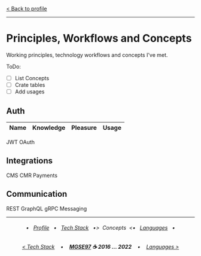 [< Back to profile](../README.md)

---

# Principles, Workflows and Concepts

Working principles, technology workflows and concepts I've met.

ToDo:
 - [ ] List Concepts
 - [ ] Crate tables
 - [ ] Add usages

## Auth

| Name | Knowledge | Pleasure | Usage |
|:-------------------|:----|:--------|:----|

JWT
OAuth

## Integrations

CMS
CMR
Payments

## Communication

REST
GraphQL
gRPC
Messaging

---

<h6 align="center">
    
 • &nbsp; [Profile](../README.md) &nbsp;
 • &nbsp; [Tech Stack](TechStack.md) &nbsp;
 •>&nbsp; Concepts &nbsp;<•
   &nbsp; [Languages](Languages.md) &nbsp;
 • 
</h6>
<h6 align="center">
    
[< Tech Stack](TechStack.md)
&nbsp;&nbsp; • &nbsp;&nbsp;
<b><a href="https://github.com/MGSE97" target="_blank">MGSE97</a> ☕ 2016 ... 2022</b>
&nbsp;&nbsp; • &nbsp;&nbsp;
[Languages >](Languages.md)
</h6>
